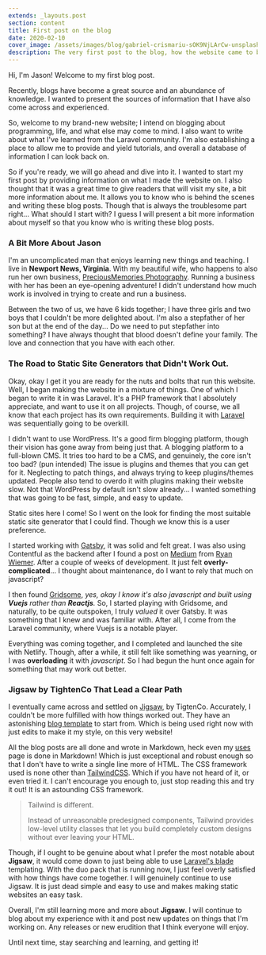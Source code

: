 ```yaml
---
extends: _layouts.post
section: content
title: First post on the blog
date: 2020-02-10
cover_image: /assets/images/blog/gabriel-crismariu-sOK9NjLArCw-unsplash.jpg
description: The very first post to the blog, how the website came to be, trails and errors, and more about Jason.
---
```


Hi, I'm Jason! Welcome to my first blog post.

Recently, blogs have become a great source and an abundance of knowledge. I wanted to present the sources of information that I have also come across and experienced.

So, welcome to my brand-new website; I intend on blogging about programming, life, and what else may come to mind. I also want to write about what I've learned from the Laravel community. I'm also establishing a place to allow me to provide and yield tutorials, and overall a database of information I can look back on.

So if you're ready, we will go ahead and dive into it. I wanted to start my first post by providing information on what I made the website on. I also thought that it was a great time to give readers that will visit my site, a bit more information about me. It allows you to know who is behind the scenes and writing these blog posts. Though that is always the troublesome part right... What should I start with? I guess I will present a bit more information about myself so that you know who is writing these blog posts.

### A Bit More About Jason

I'm an uncomplicated man that enjoys learning new things and teaching. I live in **Newport News, Virginia**. With my beautiful wife, who happens to also run her own business, [PreciousMemories Photography](https://preciousmemories.photography). Running a business with her has been an eye-opening adventure! I didn't understand how much work is involved in trying to create and run a business.

Between the two of us, we have 6 kids together; I have three girls and two boys that I couldn't be more delighted about. I'm also a stepfather of her son but at the end of the day... Do we need to put stepfather into something? I have always thought that blood doesn't define your family. The love and connection that you have with each other.

### The Road to Static Site Generators that Didn't Work Out.

Okay, okay I get it you are ready for the nuts and bolts that run this website. Well, I began making the website in a mixture of things. One of which I began to write it in was Laravel. It's a PHP framework that I absolutely appreciate, and want to use it on all projects. Though, of course, we all know that each project has its own requirements. Building it with [Laravel](https://laravel.com) was sequentially going to be overkill.

I didn't want to use WordPress. It's a good firm blogging platform, though their vision has gone away from being just that. A blogging platform to a full-blown CMS. It tries too hard to be a CMS, and genuinely, the core isn't too bad? (pun intended) The issue is plugins and themes that you can get for it. Neglecting to patch things, and always trying to keep plugins/themes updated. People also tend to overdo it with plugins making their website slow. Not that WordPress by default isn't slow already... I wanted something that was going to be fast, simple, and easy to update.

Static sites here I come! So I went on the look for finding the most suitable static site generator that I could find. Though we know this is a user preference.

I started working with [Gatsby](https://www.gatsbyjs.org/), it was solid and felt great. I was also using Contentful as the backend after I found a post on [Medium](https://medium.com/ryanwiemer/gatsby-and-the-jam-stack-91e31508f364) from [Ryan Wiemer](https://medium.com/ryanwiemer). After a couple of weeks of development. It just felt **overly-complicated**... I thought about maintenance, do I want to rely that much on javascript?

I then found [Gridsome](https://gridsome.org/), _yes, okay I know it's also javascript and built using **Vuejs** rather than **Reactjs**._ So, I started playing with Gridsome, and naturally, to be quite outspoken, I truly _valued_ it over Gatsby. It was something that I knew and was familiar with. After all, I come from the Laravel community, where Vuejs is a notable player.

Everything was coming together, and I completed and launched the site with Netlify. Though, after a while, it still felt like something was yearning, or I was **overloading** it with _javascript_. So I had begun the hunt once again for something that may work out better.

### Jigsaw by TightenCo That Lead a Clear Path

I eventually came across and settled on [Jigsaw](https://jigsaw.tighten.co/), by TigtenCo. Accurately, I couldn't be more fulfilled with how things worked out. They have an astonishing [blog template](https://github.com/tightenco/jigsaw-blog-template) to start from. Which is being used right now with just edits to make it my style, on this very website!

All the blog posts are all done and wrote in Markdown, heck even my [uses](https://jasonkenyon.me/uses) page is done in Markdown! Which is just exceptional and robust enough so that I don't have to write a single line more of HTML. The CSS framework used is none other than [TailwindCSS](https://tailwindcss.com/). Which if you have not heard of it, or even tried it. I can't encourage you enough to, just stop reading this and try it out! It is an astounding CSS framework.

> Tailwind is different.
>
> Instead of unreasonable predesigned components, Tailwind provides low-level utility classes that let you build completely custom designs without ever leaving your HTML.

Though, if I ought to be genuine about what I prefer the most notable about **Jigsaw**, it would come down to just being able to use [Laravel's blade](https://laravel.com/docs/master/blade) templating. With the duo pack that is running now, I just feel overly satisfied with how things have come together. I will genuinely continue to use Jigsaw. It is just dead simple and easy to use and makes making static websites an easy task.

Overall, I'm still learning more and more about **Jigsaw**. I will continue to blog about my experience with it and post new updates on things that I'm working on. Any releases or new erudition that I think everyone will enjoy.

Until next time, stay searching and learning, and getting it!
